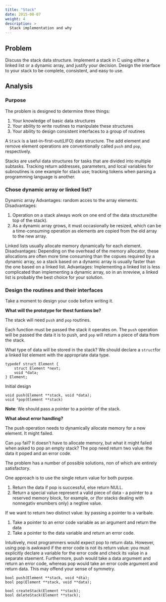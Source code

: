 ```yaml
---
title: "Stack"
date: 2015-08-07
weight: 4
description: >
  Stack implementation and why
---
```


## Problem

Discuss the stack data structure.
Implement a stack in C using either a linked list or a dynamic array, and justify your decision.
Design the interface to your stack to be complete, consistent, and easy to use.

## Analysis

### Purpose

The problem is designed to determine three things:
1. Your knowledge of basic data structures
2. Your ability to write routines to manipulate these structures
3. Your ability to design consistent interfaces to a group of routines

A `Stack` is a last-in-first-out(LIFO) data structure.
The add element and remove element operations are conventionally called `push` and `pop`, respectively.

Stacks are useful data structures for tasks that are divided into multiple subtasks.
Tracking return addresses, parameters, and local variables for subroutines is one example for stack use; tracking tokens when parsing a programming language is another.

### Chose dynamic array or linked list?

Dynamic array
Advantages: random acces to the array elements.
Disadvantages:
1) Operation on a stack always work on one end of the data structure(the top of the stack).
2) As a dynamic array grows, it must occasionally be resized, which can be a time-consuming operation as elements are copied from the old array to the new array.

Linked lists usually allocate memory dynamically for each element.
Disadvantages:
Depending on the overhead of the memory allocator, these allocations are often more time consuming than the copues required by a dynamic array, so a stack based on a dynamic array is usually faster than the one based on a linked list.
Advantages:
Implementing a linked list is less complicated than implementing a dynamic array, so in an inreview, a linked list is probably the best choice for your solution.

### Design the routines and their interfaces

Take a moment to design your code before writing it.

__What will the prototype for thest funtions be?__

The stack will need `push` and `pop` routines. 

Each function must be passed the stack it operates on.
The `push` operation will be passed the data it is to push, and `pop` will return a piece of data from the stack.

What type of data will be stored in the stack?
We should declare a `struct`for a linked list element with the appropriate data type.

    typedef struct Element {
        struct Element *next;
        void *data;
    } Element;

Initial design

    void push(Element **stack, void *data);
    void *pop(Element **stack)

**Note**: We should pass a pointer to a pointer of the stack.

__What about error handling?__

The push operation needs to dynamically allocate memory for a new element. It might failed.

Can `pop` fail? It doesn't have to allocate memory, but what it might failed when asked to pop an empty stack?
The pop need return two value: the data it poped and an error code.

The problem has a number of possible solutions, non of which are entirely satisfactory.

One approach is to use the single return value for both purpse.
1) Return the data if pop is successful, else return NULL. 
2) Return a special value represent a valid piece of data - a pointer to a reserved memory block, for example, or (for stacks dealing with nonnegativ enumbers only) a negtive value.

If we want to return two distinct value: by passing a pointer to a varibale.
1) Take a pointer to an error code variable as an argument and return the data 
2) Take a pointer to the data variable and return an error code.

Intuitively, most programmers would expect pop to return data. However, using pop is awkward if the error code is not its return value: you must explicitly declare a variable for the error code and check its value in a separate staement. 
Furthermore, push would take a data argument and return an error code, whereas pop would take an error code argument and return data. This may offend your sense of symmetry.

    bool push(Element **stack, void *dta);
    bool pop(Element **stack, void **data);

    bool createStack(Element **stack);
    bool deleteStack(Element **stack);

